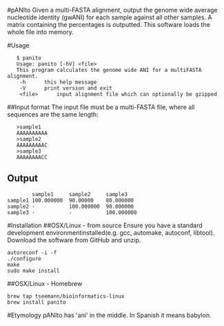 #pANIto
Given a multi-FASTA alignment, output the genome wide average nucleotide identity (gwANI) for each sample against all other samples. A matrix containing the percentages is outputted. This software loads the whole file into memory.

#Usage
```
   $ panito
   Usage: panito [-hV] <file>
   This program calculates the genome wide ANI for a multiFASTA alignment.
    -h		this help message
    -V		print version and exit
    <file>		input alignment file which can optionally be gzipped
```

##Input format
The input file must be a multi-FASTA file, where all sequences are the same length:

```
   >sample1
   AAAAAAAAAA
   >sample2
   AAAAAAAAAC
   >sample3
   AAAAAAAACC
```

## Output
```
        sample1	    sample2	    sample3
sample1	100.000000	90.00000	80.000000
sample2	-			100.000000	90.000000
sample3	-			-			100.000000
```

#Installation
##OSX/Linux - from source
Ensure you have a standard development environmentinstalled(e.g. gcc, automake, autoconf, libtool). Download the software from GitHub and unzip.

```
autoreconf -i -f
./configure
make
sudo make install
```

##OSX/Linux - Homebrew
```
brew tap tseemann/bioinformatics-linux
brew install panito
```

#Etymology
pANIto has 'ani' in the middle.  In Spanish it means babylon.

